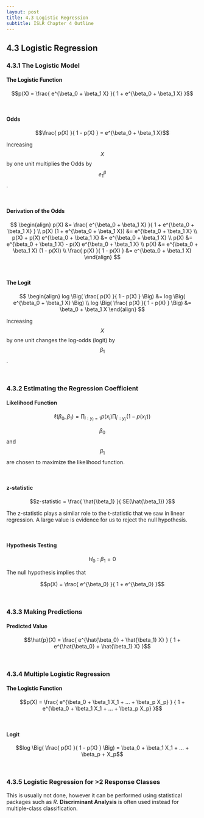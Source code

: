 ```yaml
---
layout: post
title: 4.3 Logistic Regression
subtitle: ISLR Chapter 4 Outline
---
```

## 4.3 Logistic Regression

### 4.3.1 The Logistic Model

#### The Logistic Function

$$p(X) = \frac{ e^{\beta_0 + \beta_1 X} }{ 1 + e^{\beta_0 + \beta_1 X} }$$

<br/>

#### Odds

$$\frac{ p(X) }{ 1 - p(X) } = e^{\beta_0 + \beta_1 X}$$

Increasing $$X$$ by one unit multiplies the Odds by $$e^\beta_1$$.

<br/>

#### Derivation of the Odds

$$
\begin{align}
p(X) &= \frac{ e^{\beta_0 + \beta_1 X} }{ 1 + e^{\beta_0 + \beta_1 X} } \\
p(X) (1 + e^{\beta_0 + \beta_1 X}) &= e^{\beta_0 + \beta_1 X}   \\
p(X) + p(X) e^{\beta_0 + \beta_1 X} &= e^{\beta_0 + \beta_1 X}  \\
p(X) &= e^{\beta_0 + \beta_1 X} - p(X) e^{\beta_0 + \beta_1 X}  \\
p(X) &= e^{\beta_0 + \beta_1 X} (1 - p(X))  \\
\frac{ p(X) }{ 1 - p(X) } &= e^{\beta_0 + \beta_1 X}
\end{align}
$$

<br/>

#### The Logit

$$
\begin{align}
log \Big( \frac{ p(X) }{ 1 - p(X) } \Big) &= log \Big( 
                                                 e^{\beta_0 + \beta_1 X}
                                                 \Big)  \\
log \Big( \frac{ p(X) }{ 1 - p(X) } \Big) &= \beta_0 + \beta_1 X
\end{align}
$$

Increasing $$X$$ by one unit changes the log-odds (logit) by $$\beta_1$$.

<br/>

### 4.3.2 Estimating the Regression Coefficient

#### Likelihood Function

$$\ell(\beta_0, \beta_1) = \prod_{i:y_i = 1} p(x_i) 
                           \prod_{i^\prime:y_{i^\prime}} (1 - p(x_{i^\prime}))$$

$$\beta_0$$ and $$\beta_1$$ are chosen to maximize the likelihood function.

<br/>

#### z-statistic

$$z-statistic = \frac{ \hat{\beta_1} }{ SE(\hat{\beta_1}) }$$

The z-statistic plays a similar role to the t-statistic that we saw in linear
regression. A large value is evidence for us to reject the null hypothesis.

<br/>

#### Hypothesis Testing

$$H_0: \beta_1 = 0$$

The null hypothesis implies that

$$p(X) = \frac{ e^{\beta_0} }{ 1 + e^{\beta_0} }$$

<br/>

### 4.3.3 Making Predictions

#### Predicted Value

$$\hat{p}(X) = \frac{ e^{\hat{\beta_0} + \hat{\beta_1} X} }
                    { 1 + e^{\hat{\beta_0} + \hat{\beta_1} X} }$$

<br/>

### 4.3.4 Multiple Logistic Regression

#### The Logistic Function

$$p(X) = \frac{ e^{\beta_0 + \beta_1 X_1 + ... + \beta_p X_p} }
              { 1 + e^{\beta_0 + \beta_1 X_1 + ... + \beta_p X_p} }$$

<br/>

#### Logit

$$log \Big( \frac{ p(X) }{ 1 - p(X) } \Big) = \beta_0 + \beta_1 X_1 + ... + 
                                              \beta_p + X_p$$

<br/>

### 4.3.5 Logistic Regression for >2 Response Classes

This is usually not done, however it can be performed using statistical
packages such as *R*. **Discriminant Analysis** is often used instead for
multiple-class classification.